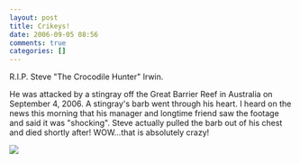 ```yaml
---
layout: post
title: Crikeys!
date: 2006-09-05 08:56
comments: true
categories: []
---
```

R.I.P. Steve "The Crocodile Hunter" Irwin.

He was attacked by a stingray off the Great Barrier Reef in Australia on September 4, 2006. A stingray's barb went through his heart. I heard on the news this morning that his manager and longtime friend saw the footage and said it was "shocking". Steve actually pulled the barb out of his chest and died shortly after! WOW...that is absolutely crazy!

<img src="http://animal.discovery.com/fansites/crochunter/steve/gallery/statement_175.jpg" />

